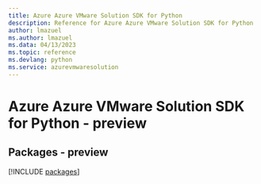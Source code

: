 ```yaml
---
title: Azure Azure VMware Solution SDK for Python
description: Reference for Azure Azure VMware Solution SDK for Python
author: lmazuel
ms.author: lmazuel
ms.data: 04/13/2023
ms.topic: reference
ms.devlang: python
ms.service: azurevmwaresolution
---
```

# Azure Azure VMware Solution SDK for Python - preview
## Packages - preview
[!INCLUDE [packages](azure-vmware-solution-index.md)]